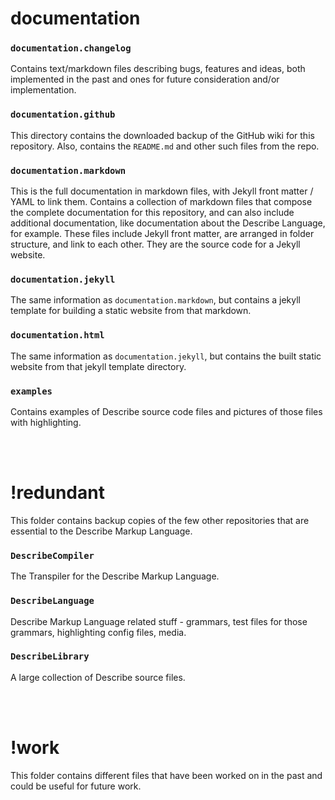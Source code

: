 # documentation

### `documentation.changelog`
Contains text/markdown files describing bugs, features and ideas, both implemented in the past and ones for future consideration and/or implementation.

### `documentation.github`
This directory contains the downloaded backup of the GitHub wiki for this repository. Also, contains the `README.md` and other such files from the repo.

### `documentation.markdown`
This is the full documentation in markdown files, with Jekyll front matter / YAML to link them.
Contains a collection of markdown files that compose the complete documentation for this repository, and can also include additional documentation, like documentation about the Describe Language, for example. These files include Jekyll front matter, are arranged in folder structure, and link to each other. They are the source code for a Jekyll website.

### `documentation.jekyll`
The same information as `documentation.markdown`, but contains a jekyll template for building a static website from that markdown.

### `documentation.html`
The same information as `documentation.jekyll`, but contains the built static website from that jekyll template directory.

### `examples`
Contains examples of Describe source code files and pictures of those files with highlighting.


<br><br>
# !redundant
This folder contains backup copies of the few other repositories that are essential to the Describe Markup Language. 


### `DescribeCompiler`
The Transpiler for the Describe Markup Language.

### `DescribeLanguage`
Describe Markup Language related stuff - grammars, test files for those grammars, highlighting config files, media.

### `DescribeLibrary`
A large collection of Describe source files.




<br><br>
# !work
This folder contains different files that have been worked on in the past and could be useful for future work.